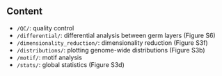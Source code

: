 Content
-------
* `/QC/`: quality control 
* `/differential/`: differential analysis between germ layers (Figure S6)
* `/dimensionality_reduction/`: dimensionality reduction (Figure S3f)
* `/distributions/`: plotting genome-wide distributions (Figure S3b)
* `/motif/`: motif analysis 
* `/stats/`: global statistics (Figure S3d)